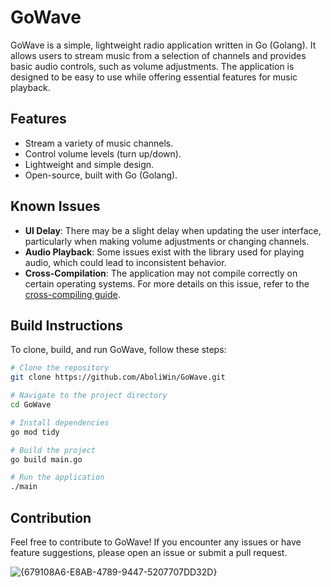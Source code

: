 # GoWave

GoWave is a simple, lightweight radio application written in Go (Golang). It allows users to stream music from a selection of channels and provides basic audio controls, such as volume adjustments. The application is designed to be easy to use while offering essential features for music playback.

## Features

- Stream a variety of music channels.
- Control volume levels (turn up/down).
- Lightweight and simple design.
- Open-source, built with Go (Golang).

## Known Issues

- **UI Delay**: There may be a slight delay when updating the user interface, particularly when making volume adjustments or changing channels.
- **Audio Playback**: Some issues exist with the library used for playing audio, which could lead to inconsistent behavior.
- **Cross-Compilation**: The application may not compile correctly on certain operating systems. For more details on this issue, refer to the [cross-compiling guide](https://github.com/ebitengine/oto#crosscompiling).

## Build Instructions

To clone, build, and run GoWave, follow these steps:

```bash
# Clone the repository
git clone https://github.com/AboliWin/GoWave.git

# Navigate to the project directory
cd GoWave

# Install dependencies
go mod tidy

# Build the project
go build main.go

# Run the application
./main
```

## Contribution

Feel free to contribute to GoWave! If you encounter any issues or have feature suggestions, please open an issue or submit a pull request.


![{679108A6-E8AB-4789-9447-5207707DD32D}](https://github.com/user-attachments/assets/70d94e98-947f-4a62-82ad-76b59ad717f4)
